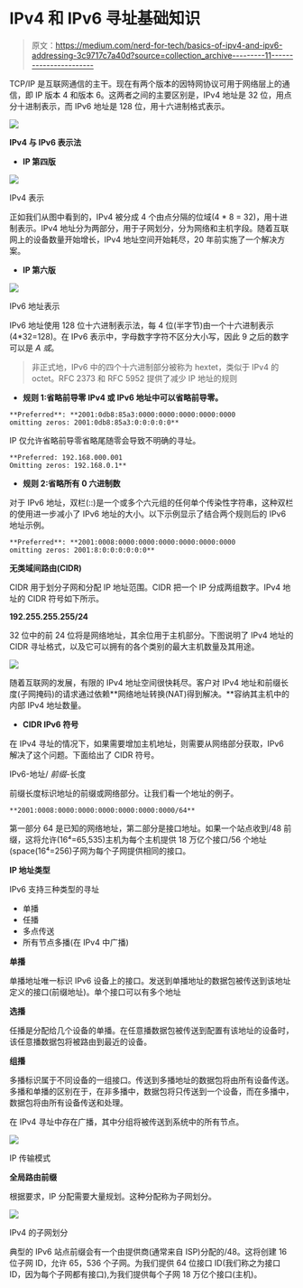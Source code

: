 # IPv4 和 IPv6 寻址基础知识

> 原文：<https://medium.com/nerd-for-tech/basics-of-ipv4-and-ipv6-addressing-3c9717c7a40d?source=collection_archive---------11----------------------->

TCP/IP 是互联网通信的主干。现在有两个版本的因特网协议可用于网络层上的通信，即 IP 版本 4 和版本 6。这两者之间的主要区别是，IPv4 地址是 32 位，用点分十进制表示，而 IPv6 地址是 128 位，用十六进制格式表示。

![](img/d2f5132fcab5ac5667ec543eec34dec0.png)

**IPv4 与 IPv6 表示法**

*   **IP 第四版**

![](img/5587bce7f548be7510169a5ae8cf4e89.png)

IPv4 表示

正如我们从图中看到的，IPv4 被分成 4 个由点分隔的位域(4 * 8 = 32)，用十进制表示。IPv4 地址分为两部分，用于子网划分，分为网络和主机字段。随着互联网上的设备数量开始增长，IPv4 地址空间开始耗尽，20 年前实施了一个解决方案。

*   **IP 第六版**

![](img/e3957f544f1dd9384e3f49ba5fabf38a.png)

IPv6 地址表示

IPv6 地址使用 128 位十六进制表示法，每 4 位(半字节)由一个十六进制表示(4*32=128)。在 IPv6 表示中，字母数字字符不区分大小写，因此 9 之后的数字可以是 *A 或*。

> 非正式地，IPv6 中的四个十六进制部分被称为 hextet，类似于 IPv4 的 octet。RFC 2373 和 RFC 5952 提供了减少 IP 地址的规则

*   **规则 1:省略前导零 IPv4 或 IPv6 地址中可以省略前导零。**

```
**Preferred**: **2001:0db8:85a3:0000:0000:0000:0000:0000
omitting zeros: 2001:0db8:85a3:0:0:0:0:0**
```

IP 仅允许省略前导零省略尾随零会导致不明确的寻址。

```
**Preferred: 192.168.000.001
Omitting zeros: 192.168.0.1**
```

*   **规则 2:省略所有 0 六进制数**

对于 IPv6 地址，双栏(::)是一个或多个六元组的任何单个传染性字符串，这种双栏的使用进一步减小了 IPv6 地址的大小。以下示例显示了结合两个规则后的 IPv6 地址示例。

```
**Preferred**: **2001:0008:0000:0000:0000:0000:0000:0000
omitting zeros: 2001:8:0:0:0:0:0:0**
```

**无类域间路由(CIDR)**

CIDR 用于划分子网和分配 IP 地址范围。CIDR 把一个 IP 分成两组数字。IPv4 地址的 CIDR 符号如下所示。

**192.255.255.255/24**

32 位中的前 24 位将是网络地址，其余位用于主机部分。下图说明了 IPv4 地址的 CIDR 寻址格式，以及它可以拥有的各个类别的最大主机数量及其用途。

![](img/b7550f2341895c6a0c295a3cbed0722d.png)

随着互联网的发展，有限的 IPv4 地址空间很快耗尽。客户对 IPv4 地址和前缀长度(子网掩码)的请求通过依赖**网络地址转换(NAT)得到解决。**容纳其主机中的内部 IPv4 地址数量。

*   **CIDR IPv6 符号**

在 IPv4 寻址的情况下，如果需要增加主机地址，则需要从网络部分获取，IPv6 解决了这个问题。下面给出了 CIDR 符号。

IPv6-地址/ *前缀*-长度

前缀长度标识地址的前缀或网络部分。让我们看一个地址的例子。

```
**2001:0008:0000:0000:0000:0000:0000:0000/64**
```

第一部分 64 是已知的网络地址，第二部分是接口地址。如果一个站点收到/48 前缀，这将允许(16⁴=65,535)主机为每个主机提供 18 万亿个接口/56 个地址(space(16⁴=256)子网为每个子网提供相同的接口。

**IP 地址类型**

IPv6 支持三种类型的寻址

*   单播
*   任播
*   多点传送
*   所有节点多播(在 IPv4 中广播)

**单播**

单播地址唯一标识 IPv6 设备上的接口。发送到单播地址的数据包被传送到该地址定义的接口(前缀地址)。单个接口可以有多个地址

**选播**

任播是分配给几个设备的单播。在任意播数据包被传送到配置有该地址的设备时，该任意播数据包将被路由到最近的设备。

**组播**

多播标识属于不同设备的一组接口。传送到多播地址的数据包将由所有设备传送。多播和单播的区别在于，在非多播中，数据包将只传送到一个设备，而在多播中，数据包将由所有设备传送和处理。

在 IPv4 寻址中存在广播，其中分组将被传送到系统中的所有节点。

![](img/506bc365ca06a6a5febeb32bee8c9fb1.png)

IP 传输模式

**全局路由前缀**

根据要求，IP 分配需要大量规划。这种分配称为子网划分。

![](img/e93ca1a39606e54f255e5c3fc40239da.png)

IPv4 的子网划分

典型的 IPv6 站点前缀会有一个由提供商(通常来自 ISP)分配的/48。这将创建 16 位子网 ID，允许 65，536 个子网。为我们提供 64 位接口 ID(我们称之为接口 ID，因为每个子网都有接口),为我们提供每个子网 18 万亿个接口(主机)。